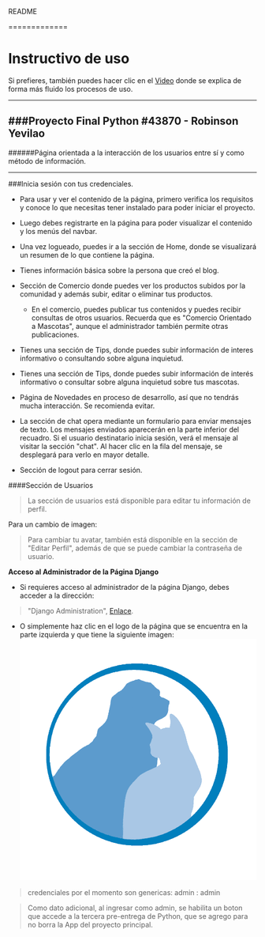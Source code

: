 README

=============

# Instructivo de uso
  Si prefieres, también puedes hacer clic en el [Video](https://youtu.be/RJjJyy93cks) donde se explica de forma más fluido los procesos de uso.
  
-------------
###Proyecto Final Python #43870 - Robinson Yevilao
-------------
######Página orientada a la interacción de los usuarios entre sí y como método de información.

-------------

###Inicia sesión con tus credenciales.

- Para usar y ver el contenido de la página, primero verifica los requisitos y conoce lo que necesitas tener instalado para poder iniciar el proyecto.

- Luego debes registrarte en la página para poder visualizar el contenido y los menús del navbar.

- Una vez logueado, puedes ir a la sección de Home, donde se visualizará un resumen de lo que contiene la página.

- Tienes información básica sobre la persona que creó el blog.

- Sección de Comercio donde puedes ver los productos subidos por la comunidad y además subir, editar o eliminar tus productos.
	- En el comercio, puedes publicar tus contenidos y puedes recibir consultas de otros usuarios. Recuerda que es "Comercio Orientado a Mascotas", aunque el administrador también permite otras publicaciones.

- Tienes una sección de Tips, donde puedes subir información de interes informativo o consultando sobre alguna inquietud.

- Tienes una sección de Tips, donde puedes subir información de interés informativo o consultar sobre alguna inquietud sobre tus mascotas.

- Página de Novedades en proceso de desarrollo, así que no tendrás mucha interacción. Se recomienda evitar.

- La sección de chat opera mediante un formulario para enviar mensajes de texto. Los mensajes enviados aparecerán en la parte inferior del recuadro. Si el usuario destinatario inicia sesión, verá el mensaje al visitar la sección "chat". Al hacer clic en la fila del mensaje, se desplegará para verlo en mayor detalle.

- Sección de logout para cerrar sesión.


####Sección de Usuarios
> La sección de usuarios está disponible para editar tu información de perfil.

Para un cambio de imagen:
> Para cambiar tu avatar, también está disponible en la sección de "Editar Perfil", además de que se puede cambiar la contraseña de usuario.


**Acceso al Administrador de la Página Django**

 - Si requieres acceso al administrador de la página Django, debes acceder a la dirección:  
 > "Django Administration", [Enlace](http://127.0.0.1:8000/admin/login/?next=/admin/).

- O simplemente haz clic en el logo de la página que se encuentra en la parte izquierda y que tiene la siguiente imagen:
![Imagen del Logo](https://github.com/Robinson555/Tercera_Pre-EntregaYevilao/blob/main/proyecto/AppProyecto/static/AppProyecto/assets/img/logohome.png)

>credenciales por el momento son genericas: 
> admin : admin

>Como dato adicional, al ingresar como admin, se habilita un boton que accede a la tercera pre-entrega de Python, que se agrego para no borra la App del proyecto principal.
